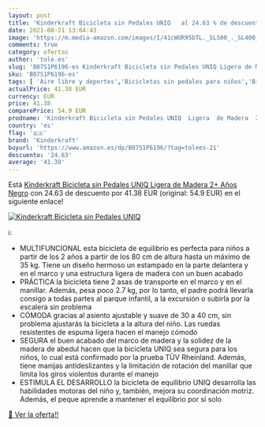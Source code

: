 ```yaml
---
layout: post
title: 'Kinderkraft Bicicleta sin Pedales UNIQ   al 24.63 % de descuento'
date: 2021-08-21 13:04:43
image: 'https://m.media-amazon.com/images/I/41cWUR95bTL._SL500_._SL400_.jpg'
comments: true
category: ofertas
author: 'tole.es'
slug: 'B07S1P6196-es Kinderkraft Bicicleta sin Pedales UNIQ Ligera de Madera 2+...'
sku: 'B07S1P6196-es'
tags: [ 'Aire libre y deportes','Bicicletas sin pedales para niños','Bicicletas, triciclos y correpasillos','Juguetes','Juguetes y juegos','bicicleta','kinderkraft', ]
actualPrice: 41.38 EUR
currency: EUR
price: 41.38
comparePrice: 54.9 EUR
prodname: 'Kinderkraft Bicicleta sin Pedales UNIQ  Ligera  de Madera  2+ Años  Negro'
country: 'es'
flag: '🇪🇸'
brand: 'Kinderkraft'
buyurl: 'https://www.amazon.es/dp/B07S1P6196/?tag=tolees-21'
descuento: '24.63'
average: '41.38'
---
```


Está [Kinderkraft Bicicleta sin Pedales UNIQ  Ligera  de Madera  2+ Años  Negro](https://www.amazon.es/dp/B07S1P6196/?tag=tolees-21) con 24.63 de descuento por 41.38 EUR (original: 54.9 EUR) en el siguiente enlace!

[![Kinderkraft Bicicleta sin Pedales UNIQ  ](https://m.media-amazon.com/images/I/41cWUR95bTL._SL500_._SL400_.jpg)](https://www.amazon.es/dp/B07S1P6196/?tag=tolees-21)

ℹ️:

- MULTIFUNCIONAL esta bicicleta de equilibrio es perfecta para niños a partir de los 2 años a partir de los 80 cm de altura hasta un máximo de 35 kg. Tiene un diseño hermoso un estampado en la parte delantera y en el marco y una estructura ligera de madera con un buen acabado
- PRÁCTICA la bicicleta tiene 2 asas de transporte en el marco y en el manillar. Además, pesa poco 2.7 kg, por lo tanto, el padre podrá llevarla consigo a todas partes al parque infantil, a la excursión o subirla por la escalera sin problema
- CÓMODA gracias al asiento ajustable y suave de 30 a 40 cm, sin problema ajustarás la bicicleta a la altura del niño. Las ruedas resistentes de espuma ligera hacen el manejo cómodo
- SEGURA el buen acabado del marco de madera y la solidez de la madera de abedul hacen que la bicicleta UNIQ sea segura para los niños, lo cual está confirmado por la prueba TÜV Rheinland. Además, tiene manijas antideslizantes y la limitación de rotación del manillar que limita los giros violentos durante el manejo
- ESTIMULA EL DESARROLLO la bicicleta de equilibrio UNIQ desarrolla las habilidades motoras del niño y, también, mejora su coordinación motriz. Además, el peque aprende a mantener el equilibrio por sí solo

[🛒 Ver la oferta!!](https://www.amazon.es/dp/B07S1P6196/?tag=tolees-21)
